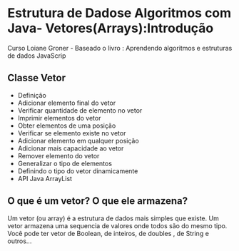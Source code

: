 # Estrutura de Dadose Algoritmos com Java- Vetores(Arrays):Introdução

Curso Loiane Groner - Baseado o livro :
Aprendendo algoritmos e estruturas de dados JavaScrip

## Classe Vetor
- Definição
- Adicionar elemento final do vetor
- Verificar quantidade de elemento no vetor
- Imprimir elementos do vetor
- Obter elementos de uma posição
- Verificar se elemento existe no vetor
- Adicionar elemento em qualquer posição
- Adicionar mais capacidade ao vetor
- Remover elemento do vetor
- Generalizar o tipo de elementos
- Definindo o tipo do vetor dinamicamente
- API Java ArrayList


## O que é um vetor? O que ele armazena?
Um vetor (ou array) é a estrutura de dados mais simples que existe.
Um vetor armazena uma sequencia de valores onde todos são do mesmo tipo.
Você pode ter vetor de Boolean, de inteiros, de doubles , de String e outros...



